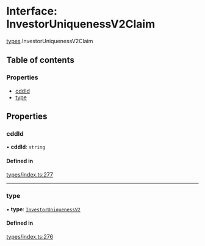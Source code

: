 # Interface: InvestorUniquenessV2Claim

[types](../wiki/types).InvestorUniquenessV2Claim

## Table of contents

### Properties

- [cddId](../wiki/types.InvestorUniquenessV2Claim#cddid)
- [type](../wiki/types.InvestorUniquenessV2Claim#type)

## Properties

### cddId

• **cddId**: `string`

#### Defined in

[types/index.ts:277](https://github.com/PolymeshAssociation/polymesh-sdk/blob/16e8c2ca/src/types/index.ts#L277)

___

### type

• **type**: [`InvestorUniquenessV2`](../wiki/types.ClaimType#investoruniquenessv2)

#### Defined in

[types/index.ts:276](https://github.com/PolymeshAssociation/polymesh-sdk/blob/16e8c2ca/src/types/index.ts#L276)
